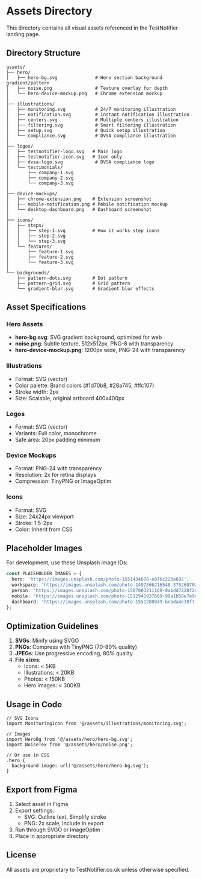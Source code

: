 # Assets Directory

This directory contains all visual assets referenced in the TestNotifier landing page.

## Directory Structure

```
assets/
├── hero/
│   ├── hero-bg.svg              # Hero section background gradient/pattern
│   ├── noise.png                # Texture overlay for depth
│   └── hero-device-mockup.png   # Chrome extension mockup
│
├── illustrations/
│   ├── monitoring.svg           # 24/7 monitoring illustration
│   ├── notification.svg         # Instant notification illustration
│   ├── centers.svg              # Multiple centers illustration
│   ├── filtering.svg            # Smart filtering illustration
│   ├── setup.svg                # Quick setup illustration
│   └── compliance.svg           # DVSA compliance illustration
│
├── logos/
│   ├── testnotifier-logo.svg   # Main logo
│   ├── testnotifier-icon.svg   # Icon only
│   ├── dvsa-logo.svg            # DVSA compliance logo
│   └── testimonials/
│       ├── company-1.svg
│       ├── company-2.svg
│       └── company-3.svg
│
├── device-mockups/
│   ├── chrome-extension.png    # Extension screenshot
│   ├── mobile-notification.png # Mobile notification mockup
│   └── desktop-dashboard.png   # Dashboard screenshot
│
├── icons/
│   ├── steps/
│   │   ├── step-1.svg          # How it works step icons
│   │   ├── step-2.svg
│   │   └── step-3.svg
│   └── features/
│       ├── feature-1.svg
│       ├── feature-2.svg
│       └── feature-3.svg
│
└── backgrounds/
    ├── pattern-dots.svg        # Dot pattern
    ├── pattern-grid.svg        # Grid pattern
    └── gradient-blur.svg       # Gradient blur effects
```

## Asset Specifications

### Hero Assets
- **hero-bg.svg**: SVG gradient background, optimized for web
- **noise.png**: Subtle texture, 512x512px, PNG-8 with transparency
- **hero-device-mockup.png**: 1200px wide, PNG-24 with transparency

### Illustrations
- Format: SVG (vector)
- Color palette: Brand colors (#1d70b8, #28a745, #ffc107)
- Stroke width: 2px
- Size: Scalable, original artboard 400x400px

### Logos
- Format: SVG (vector)
- Variants: Full color, monochrome
- Safe area: 20px padding minimum

### Device Mockups
- Format: PNG-24 with transparency
- Resolution: 2x for retina displays
- Compression: TinyPNG or ImageOptim

### Icons
- Format: SVG
- Size: 24x24px viewport
- Stroke: 1.5-2px
- Color: Inherit from CSS

## Placeholder Images

For development, use these Unsplash image IDs:

```typescript
const PLACEHOLDER_IMAGES = {
  hero: 'https://images.unsplash.com/photo-1551434678-e076c223a692',
  workspace: 'https://images.unsplash.com/photo-1497366216548-37526070297c',
  person: 'https://images.unsplash.com/photo-1507003211169-0a1dd7228f2d',
  mobile: 'https://images.unsplash.com/photo-1512941937669-90a1b58e7e9c',
  dashboard: 'https://images.unsplash.com/photo-1551288049-bebda4e38f71',
};
```

## Optimization Guidelines

1. **SVGs**: Minify using SVGO
2. **PNGs**: Compress with TinyPNG (70-80% quality)
3. **JPEGs**: Use progressive encoding, 80% quality
4. **File sizes**:
   - Icons: < 5KB
   - Illustrations: < 20KB
   - Photos: < 150KB
   - Hero images: < 300KB

## Usage in Code

```tsx
// SVG Icons
import MonitoringIcon from '@/assets/illustrations/monitoring.svg';

// Images
import HeroBg from '@/assets/hero/hero-bg.svg';
import NoiseTex from '@/assets/hero/noise.png';

// Or use in CSS
.hero {
  background-image: url('@/assets/hero/hero-bg.svg');
}
```

## Export from Figma

1. Select asset in Figma
2. Export settings:
   - SVG: Outline text, Simplify stroke
   - PNG: 2x scale, Include in export
3. Run through SVGO or ImageOptim
4. Place in appropriate directory

## License

All assets are proprietary to TestNotifier.co.uk unless otherwise specified.
